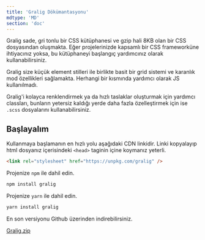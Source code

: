 ```yaml
---
title: 'Gralig Dökümantasyonu'
mdtype: 'MD'
section: 'doc'
---
```


Gralig sade, gri tonlu bir CSS kütüphanesi ve gzip hali 8KB olan bir CSS dosyasından oluşmakta. Eğer projelerinizde kapsamlı bir CSS frameworküne ihtiyacınız yoksa, bu kütüphaneyi başlangıç yardımcınız olarak kullanabilirsiniz.

Gralig size küçük element stilleri ile birlikte basit bir grid sistemi ve karanlık mod özellikleri sağlamakta. Herhangi bir kısmında yardımcı olarak JS kullanılmadı.

Gralig'i kolayca renklendirmek ya da hızlı taslaklar oluşturmak için yardımcı classları, bunların yetersiz kaldığı yerde daha fazla özelleştirmek için ise `.scss` dosyalarını kullanabilirsiniz.

## Başlayalım

Kullanmaya başlamanın en hızlı yolu aşağıdaki CDN linkidir. Linki kopyalayıp html dosyanız içerisindeki `<head>` taginin içine koymanız yeterli.

```html
<link rel="stylesheet" href="https://unpkg.com/gralig" />
```

Projenize `npm` ile dahil edin.

```bash
npm install gralig
```

Projenize `yarn` ile dahil edin.

```bash
yarn install gralig
```

En son versiyonu Github üzerinden indirebilirsiniz.

[Gralig.zip](https://github.com/erenesto/gralig/releases/download/v0.2.0/gralig.zip 'Indir Butonu')
